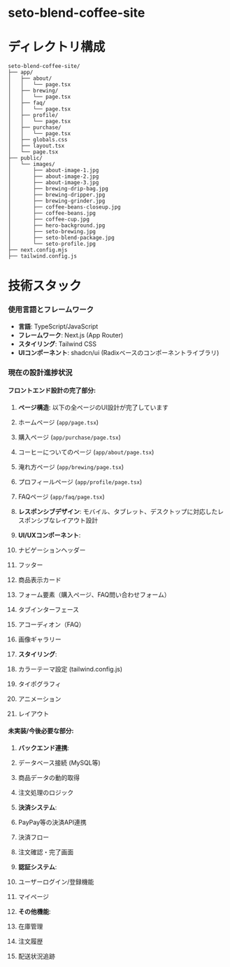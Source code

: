 # seto-blend-coffee-site


# ディレクトリ構成

```
seto-blend-coffee-site/
├── app/
│   ├── about/
│   │   └── page.tsx
│   ├── brewing/
│   │   └── page.tsx
│   ├── faq/
│   │   └── page.tsx
│   ├── profile/
│   │   └── page.tsx
│   ├── purchase/
│   │   └── page.tsx
│   ├── globals.css
│   ├── layout.tsx
│   └── page.tsx
├── public/
│   └── images/
│       ├── about-image-1.jpg
│       ├── about-image-2.jpg
│       ├── about-image-3.jpg
│       ├── brewing-drip-bag.jpg
│       ├── brewing-dripper.jpg
│       ├── brewing-grinder.jpg
│       ├── coffee-beans-closeup.jpg
│       ├── coffee-beans.jpg
│       ├── coffee-cup.jpg
│       ├── hero-background.jpg
│       ├── seto-brewing.jpg
│       ├── seto-blend-package.jpg
│       └── seto-profile.jpg
├── next.config.mjs
├── tailwind.config.js

```

# 技術スタック

### 使用言語とフレームワーク

- **言語**: TypeScript/JavaScript
- **フレームワーク**: Next.js (App Router)
- **スタイリング**: Tailwind CSS
- **UIコンポーネント**: shadcn/ui (Radixベースのコンポーネントライブラリ)


### 現在の設計進捗状況

#### フロントエンド設計の完了部分:

1. **ページ構造**: 以下の全ページのUI設計が完了しています

1. ホームページ (`app/page.tsx`)
2. 購入ページ (`app/purchase/page.tsx`)
3. コーヒーについてのページ (`app/about/page.tsx`)
4. 淹れ方ページ (`app/brewing/page.tsx`)
5. プロフィールページ (`app/profile/page.tsx`)
6. FAQページ (`app/faq/page.tsx`)



2. **レスポンシブデザイン**: モバイル、タブレット、デスクトップに対応したレスポンシブなレイアウト設計
3. **UI/UXコンポーネント**:

1. ナビゲーションヘッダー
2. フッター
3. 商品表示カード
4. フォーム要素（購入ページ、FAQ問い合わせフォーム）
5. タブインターフェース
6. アコーディオン（FAQ）
7. 画像ギャラリー



4. **スタイリング**:

1. カラーテーマ設定 (tailwind.config.js)
2. タイポグラフィ
3. アニメーション
4. レイアウト





#### 未実装/今後必要な部分:

1. **バックエンド連携**:

1. データベース接続 (MySQL等)
2. 商品データの動的取得
3. 注文処理のロジック



2. **決済システム**:

1. PayPay等の決済API連携
2. 決済フロー
3. 注文確認・完了画面



3. **認証システム**:

1. ユーザーログイン/登録機能
2. マイページ



4. **その他機能**:

1. 在庫管理
2. 注文履歴
3. 配送状況追跡


